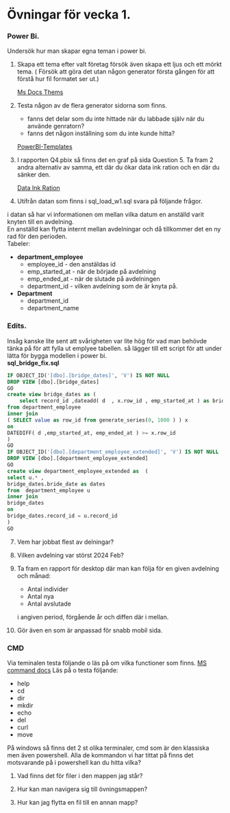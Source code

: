 # Övningar för vecka 1. 

### Power Bi. 
Undersök hur man skapar egna teman i power bi. 
1. Skapa ett tema efter valt företag försök även skapa ett ljus och ett mörkt tema. ( Försök att göra det utan någon generator första gången för att förstå hur fil formatet ser ut.)

    [Ms Docs Thems](https://learn.microsoft.com/en-us/power-bi/create-reports/desktop-report-themes)

2. Testa någon av de flera generator sidorna som finns.
    - fanns det delar som du inte hittade när du labbade själv när du använde genratorn?
    - fanns det någon inställning som du inte kunde hitta? 

    [PowerBI-Templates](https://github.com/MattRudy/PowerBI-ThemeTemplates)

4. I rapporten Q4.pbix så finns det en graf på sida Question 5. 
Ta fram 2 andra alternativ av samma, ett där du ökar data ink ration och en där du sänker den. 

    [Data Ink Ration](https://data.europa.eu/apps/data-visualisation-guide/chart-junk-and-data-ink-origins)

6. Utifrån datan som finns i sql_load_w1.sql svara på följande frågor. 

i datan så har vi informationen om mellan vilka datum en anställd varit knyten till en avdelning.  
En anställd kan flytta internt mellan avdelningar och då tillkommer det en ny rad för den perioden.   
Tabeler:
- **department_employee**     
    - employee_id - den anstäldas id 
    - emp_started_at - när de började på avdelning 
    - emp_ended_at - när de slutade på avdelningen
    - department_id - vilken avdelning som de är knyta på. 
- **Department**
    - department_id
    - department_name

### Edits.
Insåg kanske lite sent att svårigheten var lite hög för vad man behövde tänka på för att fylla ut emplyee tabellen. så lägger till ett script för att under lätta för bygga modellen i power bi.  
**sql_bridge_fix.sql** 

``` sql 
IF OBJECT_ID('[dbo].[bridge_dates]', 'V') IS NOT NULL
DROP VIEW [dbo].[bridge_dates]
GO
create view bridge_dates as ( 
    select record_id ,dateadd( d  , x.row_id , emp_started_at ) as bride_date 
from department_employee 
inner join 
( SELECT value as row_id from generate_series(0, 1000 ) ) x 
on 
DATEDIFF( d ,emp_started_at, emp_ended_at ) >= x.row_id
)
GO 
IF OBJECT_ID('[dbo].[department_employee_extended]', 'V') IS NOT NULL
DROP VIEW [dbo].[department_employee_extended]
GO
create view department_employee_extended as  ( 
select u.* , 
bridge_dates.bride_date as dates  
from  department_employee u 
inner join 
bridge_dates 
on 
bridge_dates.record_id = u.record_id  
)
GO 
```

7. Vem har jobbat flest av delningar? 

8. Vilken avdelning var störst 2024 Feb? 

9. Ta fram en rapport för desktop där man kan följa för en given avdelning och månad:
    - Antal individer 
    - Antal nya
    - Antal avslutade 
    
    i angiven period, förgående år och diffen där i mellan. 

10. Gör även en som är anpassad för snabb mobil sida. 

### CMD 
Via teminalen testa följande o läs på om vilka functioner som finns. [MS command docs](https://learn.microsoft.com/en-us/windows-server/administration/windows-commands/windows-commands)
Läs på o testa följande: 
- help 
- cd
- dir 
- mkdir 
- echo 
- del 
- curl  
- move  

På windows så finns det 2 st olika terminaler, cmd som är den klassiska men även powershell. 
Alla de kommandon vi har tittat på finns det motsvarande på i powershell kan du hitta vilka?

1. Vad finns det för filer i den mappen jag står?

2. Hur kan man navigera sig till övningsmappen?

3. Hur kan jag flytta en fil till en annan mapp? 
